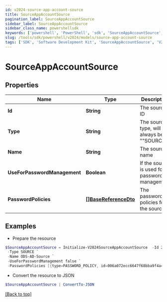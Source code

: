```yaml
---
id: v2024-source-app-account-source
title: SourceAppAccountSource
pagination_label: SourceAppAccountSource
sidebar_label: SourceAppAccountSource
sidebar_class_name: powershellsdk
keywords: ['powershell', 'PowerShell', 'sdk', 'SourceAppAccountSource', 'V2024SourceAppAccountSource'] 
slug: /tools/sdk/powershell/v2024/models/source-app-account-source
tags: ['SDK', 'Software Development Kit', 'SourceAppAccountSource', 'V2024SourceAppAccountSource']
---
```



# SourceAppAccountSource

## Properties

Name | Type | Description | Notes
------------ | ------------- | ------------- | -------------
**Id** | **String** | The source ID | [optional] 
**Type** | **String** | The source type, will always be ""SOURCE"" | [optional] 
**Name** | **String** | The source name | [optional] 
**UseForPasswordManagement** | **Boolean** | If the source is used for password management | [optional] [default to $false]
**PasswordPolicies** | [**[]BaseReferenceDto**](base-reference-dto) | The password policies for the source | [optional] 

## Examples

- Prepare the resource
```powershell
$SourceAppAccountSource = Initialize-V2024SourceAppAccountSource  -Id 2c9180827ca885d7017ca8ce28a000eb `
 -Type SOURCE `
 -Name ODS-AD-Source `
 -UseForPasswordManagement false `
 -PasswordPolicies [{type=PASSWORD_POLICY, id=006a072ecc6647f68bba9f4a4ad34649, name=Password Policy 1}]
```

- Convert the resource to JSON
```powershell
$SourceAppAccountSource | ConvertTo-JSON
```


[[Back to top]](#) 

